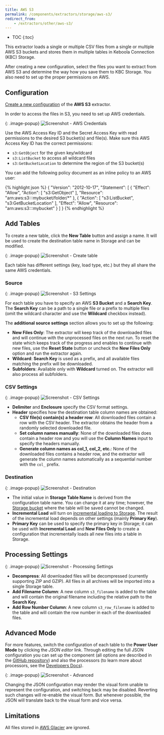 ```yaml
---
title: AWS S3
permalink: /components/extractors/storage/aws-s3/
redirect_from:
    - /extractors/other/aws-s3/
---
```


* TOC
{:toc}

This extractor loads a single or multiple CSV files from a single or multiple AWS S3 buckets and stores them in multiple tables 
in Keboola Connection (KBC) Storage.

After creating a new configuration, select the files you want to extract from AWS S3 and determine the way how
you save them to KBC Storage. You also need to set up the proper permissions on AWS.

## Configuration
[Create a new configuration](/components/#creating-component-configuration) of the **AWS S3** extractor.

In order to access the files in S3, you need to set up AWS credentials.

{: .image-popup}
![Screenshot - AWS Credentials](/components/extractors/storage/aws-s3/aws-s3-1.png)

Use the AWS Access Key ID and the Secret Access Key with read permissions to the desired S3 bucket(s) and file(s).
Make sure this AWS Access Key ID has the correct permissions:

 - `s3:GetObject` for the given key/wildcard
 - `s3:ListBucket` to access all wildcard files
 - `s3:GetBucketLocation` to determine the region of the S3 bucket(s)

You can add the following policy document as an inline policy to an AWS user:

{% highlight json %}
{
    "Version": "2012-10-17",
    "Statement": [
        {
            "Effect": "Allow",
            "Action": [
                "s3:GetObject"
            ],
            "Resource": "arn:aws:s3:::mybucket/folder/*"
        },
        {
            "Action": [
                "s3:ListBucket",
                "s3:GetBucketLocation"
            ],
            "Effect": "Allow",
            "Resource": "arn:aws:s3:::mybucket"
        }
    ]
}
{% endhighlight %}

## Add Tables
To create a new table, click the **New Table** button and assign a name.
It will be used to create the destination table name in Storage and can be modified.

{: .image-popup}
![Screenshot - Create table](/components/extractors/storage/aws-s3/aws-s3-2.png)

Each table has different settings (key, load type, etc.) but they all share the same AWS credentials.

### Source

{: .image-popup}
![Screenshot - S3 Settings](/components/extractors/storage/aws-s3/aws-s3-3.png)

For each table you have to specify an AWS **S3 Bucket** and a **Search Key**.
The **Search Key** can be a path to a single file or a prefix to multiple files
(omit the wildcard character and use the **Wildcard** checkbox instead).

The **additional source settings** section allows you to set up the following:

 - **New Files Only**: The extractor will keep track of the downloaded files and will continue with the unprocessed files
 on the next run. To reset the state which keeps track of the progress and enables to continue with new files, 
 use the **Reset State** button or uncheck the **New Files Only** option and run the extractor again. 
 - **Wildcard**: **Search Key** is used as a prefix, and all available files matching the prefix will be downloaded.
 - **Subfolders**: Available only with **Wildcard** turned on. The extractor will also process all subfolders.
 

### CSV Settings

{: .image-popup}
![Screenshot - CSV Settings](/components/extractors/storage/aws-s3/aws-s3-4.png)

- **Delimiter** and **Enclosure** specify the CSV format settings.
- **Header** specifies how the destination table column names are obtained:
  - **CSV file(s) contain(s) a header row**: All downloaded files contain a row with the CSV header. The extractor obtains 
  the header from a randomly selected downloaded file. 
  - **Set column names manually**: None of the downloaded files does contain a header row and you will use the **Column Names**
  input to specify the headers manually.
  - **Generate column names as col_1, col_2, etc.**: None of the downloaded files contains a header row, and 
  the extractor will generate the column names automatically as a sequential number with the `col_` prefix.
                 
### Destination

{: .image-popup}
![Screenshot - Destination](/components/extractors/storage/aws-s3/aws-s3-5.png)

- The initial value in **Storage Table Name** is derived from the configuration table name. You can change it at any time; however,
the [Storage bucket](/storage/buckets/) where the table will be saved cannot be changed.
- **Incremental Load** will turn on [incremental loading to Storage](/storage/tables/#incremental-loading). The result of the
incremental load depends on other settings (mainly **Primary Key**).
- **Primary Key** can be used to specify the primary key in Storage; it can be used with **Incremental Load**
and **New Files Only** to create a configuration that incrementally loads all new files into a table in Storage.

## Processing Settings

{: .image-popup}
![Screenshot - Processing Settings](/components/extractors/storage/aws-s3/aws-s3-6.png)

 - **Decompress**: All downloaded files will be decompressed (currently supporting ZIP and GZIP). All files in all archives
 will be imported into a single Storage table.
 - **Add Filename Column**: A new column `s3_filename` is added to the table and will contain the original filename 
 including the relative path to the **Search Key**.
 - **Add Row Number Column**: A new column `s3_row_filename` is added to the table and will contain the row number in each 
 of the downloaded files.

## Advanced Mode

For more features, switch the configuration of each table to the **Power User Mode** by clicking the *JSON editor* link.
Through editing the full JSON configuration you can set up the component (all options are
described in the [GitHub repository](https://github.com/keboola/aws-s3-extractor)) and also the
processors (to learn more about processors, see the [Developers Docs](https://developers.keboola.com/extend/docker-runner/processors/)).

{: .image-popup}
![Screenshot - Advanced](/components/extractors/storage/aws-s3/aws-s3-7.png)

Changing the JSON configuration may render the visual form unable to represent the configuration, and switching back may
be disabled. Reverting such changes will re-enable the visual form. But whenever possible, the JSON will translate back
to the visual form and vice versa.

## Limitations

All files stored in [AWS Glacier](https://aws.amazon.com/glacier/) are ignored.
